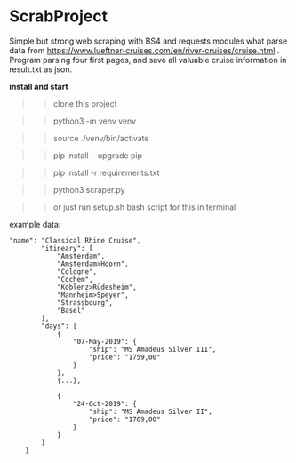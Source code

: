 # ScrabProject

Simple but strong web scraping with BS4 and requests modules what parse data from https://www.lueftner-cruises.com/en/river-cruises/cruise.html .
Program parsing four first pages, and save all valuable cruise information in result.txt as json.




**install and start**
>>clone this project

>>python3 -m venv venv

>>source ./venv/bin/activate

>>pip install --upgrade pip

>>pip install -r requirements.txt

>>python3 scraper.py

>>or just run setup.sh bash script for this in terminal


example data:
```
"name": "Classical Rhine Cruise",
        "itineary": [
            "Amsterdam",
            "Amsterdam>Hoorn",
            "Cologne",
            "Cochem",
            "Koblenz>Rüdesheim",
            "Mannheim>Speyer",
            "Strassbourg",
            "Basel"
        ],
        "days": [
            {
                "07-May-2019": {
                    "ship": "MS Amadeus Silver III",
                    "price": "1759,00"
                }
            },
      		{...},

            {
                "24-Oct-2019": {
                    "ship": "MS Amadeus Silver II",
                    "price": "1769,00"
                }
            }
        ]
    }
```

